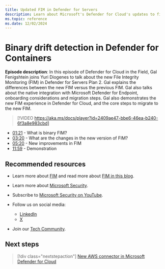```yaml
---
title: Updated FIM in Defender for Servers
description: Learn about Microsoft's Defender for Cloud's updates to file integrity monitoring capabilities, including new features and improvements.
ms.topic: reference
ms.date: 12/02/2024
---
```


# Binary drift detection in Defender for Containers

**Episode description**: In this episode of Defender for Cloud in the Field, Gal Fenigshtein joins Yuri Diogenes to talk about the new File Integrity Monitoring (FIM) in Defender for Servers Plan 2. Gal explains the differences between the new FIM versus the previous FIM. Gal also talks about the native integration with Microsoft Defender for Endpoint, onboarding considerations and migration steps. Gal also demonstrates the new FIM experience in Defender for Cloud, and the core steps to migrate to the new FIM.
  

> [!VIDEO https://aka.ms/docs/player?id=2409ae47-bbe6-46ea-b240-6f3a8e983cbd]

- [01:21](/shows/mdc-in-the-field/fim-in-servers#time=01m21s) - What is binary FIM?
- [03:20](/shows/mdc-in-the-field/fim-in-servers#time=03m20s) - What are the changes in the new version of FIM?
- [05:20](/shows/mdc-in-the-field/fim-in-servers#time=05m20s) - New improvements in FIM
- [11:59](/shows/mdc-in-the-field/fim-in-servers#time=11m59s) - Demonstration

## Recommended resources

- Learn more about [FIM](file-integrity-monitoring-enable-defender-endpoint.md) and read more about [FIM in this blog](https://techcommunity.microsoft.com/blog/microsoftdefendercloudblog/introducing-the-new-file-integrity-monitoring-with-defender-for-endpoint-integra/4252051).
- Learn more about [Microsoft Security](https://msft.it/6002T9HQY).
- Subscribe to [Microsoft Security on YouTube](https://www.youtube.com/playlist?list=PL3ZTgFEc7LysiX4PfHhdJPR7S8mGO14YS).

- Follow us on social media:

  - [LinkedIn](https://www.linkedin.com/showcase/microsoft-security/)
  - [X](https://x.com/msftsecurity)

- Join our [Tech Community](https://aka.ms/SecurityTechCommunity).

## Next steps

> [!div class="nextstepaction"]
> [New AWS connector in Microsoft Defender for Cloud](episode-one.md)

